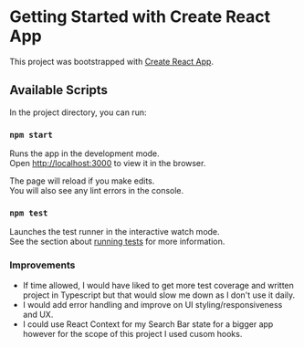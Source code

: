 # Getting Started with Create React App

This project was bootstrapped with [Create React App](https://github.com/facebook/create-react-app).

## Available Scripts

In the project directory, you can run:

### `npm start`

Runs the app in the development mode.\
Open [http://localhost:3000](http://localhost:3000) to view it in the browser.

The page will reload if you make edits.\
You will also see any lint errors in the console.

### `npm test`

Launches the test runner in the interactive watch mode.\
See the section about [running tests](https://facebook.github.io/create-react-app/docs/running-tests) for more information.

### Improvements   
* If time allowed, I would have liked to get more test coverage and 
written project in Typescript but that would slow me down as I don't use it daily. 
* I would add error handling and improve on UI styling/responsiveness and UX. 
* I could use React Context for my Search Bar state for a bigger app however for the scope of this project 
I used cusom hooks. 

